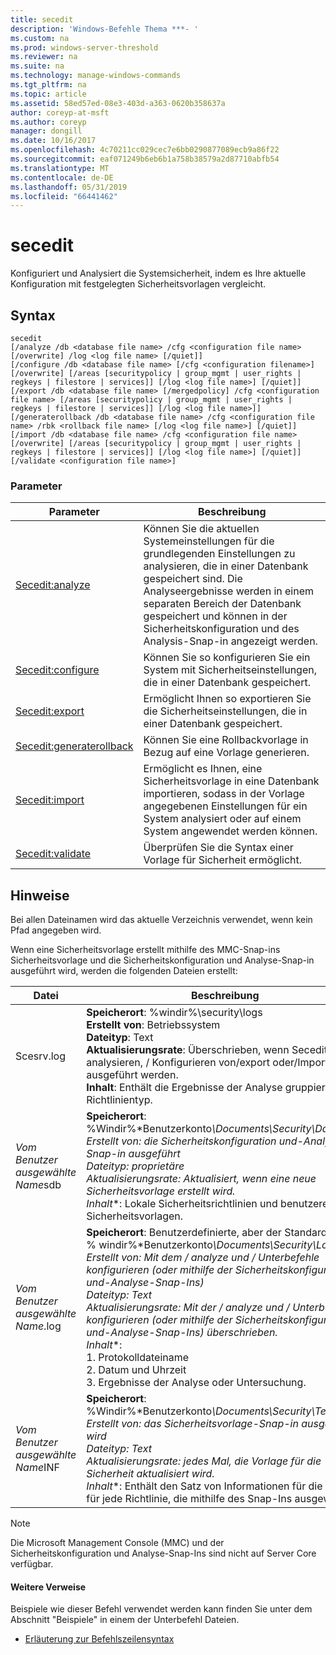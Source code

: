 ```yaml
---
title: secedit
description: 'Windows-Befehle Thema ***- '
ms.custom: na
ms.prod: windows-server-threshold
ms.reviewer: na
ms.suite: na
ms.technology: manage-windows-commands
ms.tgt_pltfrm: na
ms.topic: article
ms.assetid: 58ed57ed-08e3-403d-a363-0620b358637a
author: coreyp-at-msft
ms.author: coreyp
manager: dongill
ms.date: 10/16/2017
ms.openlocfilehash: 4c70211cc029cec7e6bb0290877089ecb9a86f22
ms.sourcegitcommit: eaf071249b6eb6b1a758b38579a2d87710abfb54
ms.translationtype: MT
ms.contentlocale: de-DE
ms.lasthandoff: 05/31/2019
ms.locfileid: "66441462"
---
```

# <a name="secedit"></a>secedit



Konfiguriert und Analysiert die Systemsicherheit, indem es Ihre aktuelle Konfiguration mit festgelegten Sicherheitsvorlagen vergleicht.

## <a name="syntax"></a>Syntax

```
secedit 
[/analyze /db <database file name> /cfg <configuration file name> [/overwrite] /log <log file name> [/quiet]]
[/configure /db <database file name> [/cfg <configuration filename>] [/overwrite] [/areas [securitypolicy | group_mgmt | user_rights | regkeys | filestore | services]] [/log <log file name>] [/quiet]]
[/export /db <database file name> [/mergedpolicy] /cfg <configuration file name> [/areas [securitypolicy | group_mgmt | user_rights | regkeys | filestore | services]] [/log <log file name>]]
[/generaterollback /db <database file name> /cfg <configuration file name> /rbk <rollback file name> [/log <log file name>] [/quiet]]
[/import /db <database file name> /cfg <configuration file name> [/overwrite] [/areas [securitypolicy | group_mgmt | user_rights | regkeys | filestore | services]] [/log <log file name>] [/quiet]]
[/validate <configuration file name>]
```

### <a name="parameters"></a>Parameter

|Parameter|Beschreibung|
|---------|-----------|
|[Secedit:analyze](secedit-analyze.md)|Können Sie die aktuellen Systemeinstellungen für die grundlegenden Einstellungen zu analysieren, die in einer Datenbank gespeichert sind.  Die Analyseergebnisse werden in einem separaten Bereich der Datenbank gespeichert und können in der Sicherheitskonfiguration und des Analysis-Snap-in angezeigt werden.|
|[Secedit:configure](secedit-configure.md)|Können Sie so konfigurieren Sie ein System mit Sicherheitseinstellungen, die in einer Datenbank gespeichert.|
|[Secedit:export](secedit-export.md)|Ermöglicht Ihnen so exportieren Sie die Sicherheitseinstellungen, die in einer Datenbank gespeichert.|
|[Secedit:generaterollback](secedit-generaterollback.md)|Können Sie eine Rollbackvorlage in Bezug auf eine Vorlage generieren.|
|[Secedit:import](secedit-import.md)|Ermöglicht es Ihnen, eine Sicherheitsvorlage in eine Datenbank importieren, sodass in der Vorlage angegebenen Einstellungen für ein System analysiert oder auf einem System angewendet werden können.|
|[Secedit:validate](secedit-validate.md)|Überprüfen Sie die Syntax einer Vorlage für Sicherheit ermöglicht.|

## <a name="remarks"></a>Hinweise

Bei allen Dateinamen wird das aktuelle Verzeichnis verwendet, wenn kein Pfad angegeben wird.

Wenn eine Sicherheitsvorlage erstellt mithilfe des MMC-Snap-ins Sicherheitsvorlage und die Sicherheitskonfiguration und Analyse-Snap-in ausgeführt wird, werden die folgenden Dateien erstellt:


|           Datei           |                                                                                                                                                                                                                                                               Beschreibung                                                                                                                                                                                                                                                                |
|--------------------------|------------------------------------------------------------------------------------------------------------------------------------------------------------------------------------------------------------------------------------------------------------------------------------------------------------------------------------------------------------------------------------------------------------------------------------------------------------------------------------------------------------------------------------------|
|        Scesrv.log        |                                                                                                                             **Speicherort**: %windir%\security\logs</br>**Erstellt von**: Betriebssystem</br>**Dateityp**: Text</br>**Aktualisierungsrate**: Überschrieben, wenn Secedit / zu analysieren, / Konfigurieren von/export oder/Import ausgeführt werden.</br>**Inhalt**: Enthält die Ergebnisse der Analyse gruppiert nach Richtlinientyp.                                                                                                                             |
| *Vom Benutzer ausgewählte Name*sdb |                                                                                    **Speicherort**: %Windir%\*Benutzerkonto<em>\Documents\Security\Database</br></em>*Erstellt von*<em>: die Sicherheitskonfiguration und-Analyse-Snap-in ausgeführt</br></em>*Dateityp*<em>: proprietäre</br></em>*Aktualisierungsrate*<em>: Aktualisiert, wenn eine neue Sicherheitsvorlage erstellt wird.</br></em>*Inhalt*\*: Lokale Sicherheitsrichtlinien und benutzererstellte Sicherheitsvorlagen.                                                                                    |
| *Vom Benutzer ausgewählte Name*.log | **Speicherort**: Benutzerdefinierte, aber der Standardwert ist % windir%\*Benutzerkonto<em>\Documents\Security\Logs</br></em>*Erstellt von*<em>: Mit dem / analyze und / Unterbefehle konfigurieren (oder mithilfe der Sicherheitskonfiguration und-Analyse-Snap-Ins)</br></em>*Dateityp*<em>: Text</br></em>*Aktualisierungsrate*<em>: Mit der / analyze und / Unterbefehle konfigurieren (oder mithilfe der Sicherheitskonfiguration und-Analyse-Snap-Ins) überschrieben.</br></em>*Inhalt*\*:</br>1.  Protokolldateiname</br>2.  Datum und Uhrzeit</br>3.  Ergebnisse der Analyse oder Untersuchung. |
| *Vom Benutzer ausgewählte Name*INF |                                                                                     **Speicherort**: %Windir%\*Benutzerkonto<em>\Documents\Security\Templates</br></em>*Erstellt von*<em>: das Sicherheitsvorlage-Snap-in ausgeführt wird</br></em>*Dateityp*<em>: Text</br></em>*Aktualisierungsrate*<em>: jedes Mal, die Vorlage für die Sicherheit aktualisiert wird.</br></em>*Inhalt*\*: Enthält den Satz von Informationen für die Vorlage für jede Richtlinie, die mithilfe des Snap-Ins ausgewählt.                                                                                     |

> [!NOTE]
> Die Microsoft Management Console (MMC) und der Sicherheitskonfiguration und Analyse-Snap-Ins sind nicht auf Server Core verfügbar.

#### <a name="additional-references"></a>Weitere Verweise

Beispiele wie dieser Befehl verwendet werden kann finden Sie unter dem Abschnitt "Beispiele" in einem der Unterbefehl Dateien.
-   [Erläuterung zur Befehlszeilensyntax](command-line-syntax-key.md)